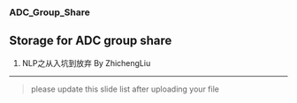 ### ADC_Group_Share
Storage for ADC group share
-------------------------------------
1. NLP之从入坑到放弃 By ZhichengLiu
-------------------------------------
> please update this slide list after uploading your file 
